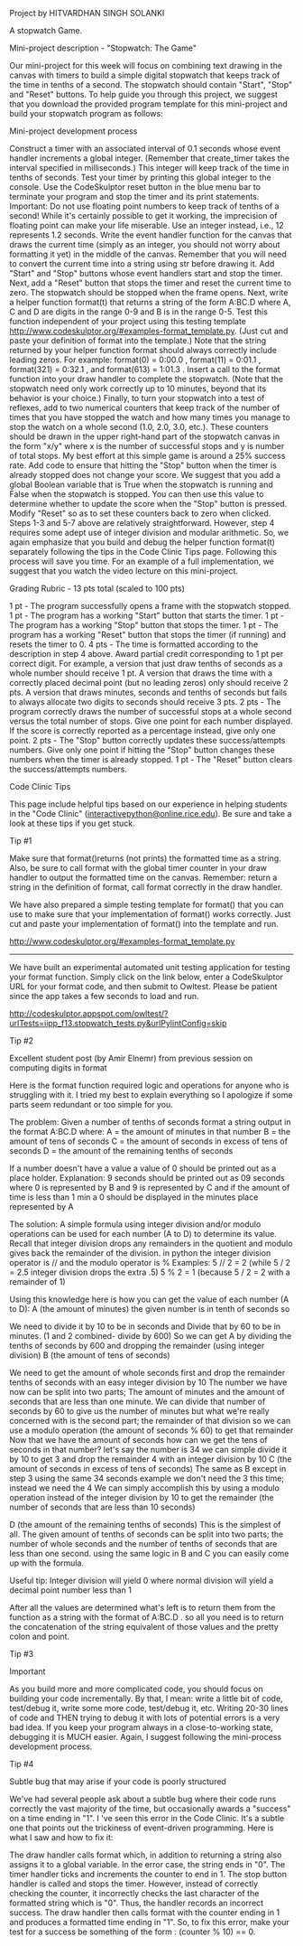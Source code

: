 Project by HITVARDHAN SINGH SOLANKI

A stopwatch Game.

Mini-project description - "Stopwatch: The Game"

Our mini-project for this week will focus on combining text drawing in the canvas with timers to build a simple digital stopwatch that keeps track of the time in tenths of a second. The stopwatch should contain "Start", "Stop" and "Reset" buttons. To help guide you through this project, we suggest that you download the provided program template for this mini-project and build your stopwatch program as follows:

Mini-project development process

Construct a timer with an associated interval of 0.1 seconds whose event handler increments a global integer. (Remember that create_timer takes the interval specified in milliseconds.) This integer will keep track of the time in tenths of seconds. Test your timer by printing this global integer to the console. Use the CodeSkulptor reset button in the blue menu bar to terminate your program and stop the timer and its print statements. Important: Do not use floating point numbers to keep track of tenths of a second! While it's certainly possible to get it working, the imprecision of floating point can make your life miserable. Use an integer instead, i.e., 12 represents 1.2 seconds.
Write the event handler function for the canvas that draws the current time (simply as an integer, you should not worry about formatting it yet) in the middle of the canvas. Remember that you will need to convert the current time into a string using str before drawing it.
Add "Start" and "Stop" buttons whose event handlers start and stop the timer. Next, add a "Reset" button that stops the timer and reset the current time to zero. The stopwatch should be stopped when the frame opens.
Next, write a helper function format(t) that returns a string of the form A:BC.D where A, C and D are digits in the range 0-9 and B is in the range 0-5. Test this function independent of your project using this testing template http://www.codeskulptor.org/#examples-format_template.py. (Just cut and paste your definition of format into the template.) Note that the string returned by your helper function format should always correctly include leading zeros. For example: format(0) = 0:00.0 , format(11) = 0:01.1 , format(321) = 0:32.1 , and format(613) = 1:01.3 .
Insert a call to the format function into your draw handler to complete the stopwatch. (Note that the stopwatch need only work correctly up to 10 minutes, beyond that its behavior is your choice.)
Finally, to turn your stopwatch into a test of reflexes, add to two numerical counters that keep track of the number of times that you have stopped the watch and how many times you manage to stop the watch on a whole second (1.0, 2.0, 3.0, etc.). These counters should be drawn in the upper right-hand part of the stopwatch canvas in the form "x/y" where x is the number of successful stops and y is number of total stops. My best effort at this simple game is around a 25% success rate.
Add code to ensure that hitting the "Stop" button when the timer is already stopped does not change your score. We suggest that you add a global Boolean variable that is True when the stopwatch is running and False when the stopwatch is stopped. You can then use this value to determine whether to update the score when the "Stop" button is pressed.
Modify "Reset" so as to set these counters back to zero when clicked.
Steps 1-3 and 5-7 above are relatively straightforward. However, step 4 requires some adept use of integer division and modular arithmetic. So, we again emphasize that you build and debug the helper function format(t) separately following the tips in the Code Clinic Tips page. Following this process will save you time. For an example of a full implementation, we suggest that you watch the video lecture on this mini-project.

Grading Rubric - 13 pts total (scaled to 100 pts)

1 pt - The program successfully opens a frame with the stopwatch stopped.
1 pt - The program has a working "Start" button that starts the timer.
1 pt - The program has a working "Stop" button that stops the timer.
1 pt - The program has a working "Reset" button that stops the timer (if running) and resets the timer to 0.
4 pts - The time is formatted according to the description in step 4 above. Award partial credit corresponding to 1 pt per correct digit. For example, a version that just draw tenths of seconds as a whole number should receive 1 pt. A version that draws the time with a correctly placed decimal point (but no leading zeros) only should receive 2 pts. A version that draws minutes, seconds and tenths of seconds but fails to always allocate two digits to seconds should receive 3 pts.
2 pts - The program correctly draws the number of successful stops at a whole second versus the total number of stops. Give one point for each number displayed. If the score is correctly reported as a percentage instead, give only one point.
2 pts - The "Stop" button correctly updates these success/attempts numbers. Give only one point if hitting the "Stop" button changes these numbers when the timer is already stopped.
1 pt - The "Reset" button clears the success/attempts numbers.




Code Clinic Tips

This page include helpful tips based on our experience in helping students in the "Code Clinic" (interactivepython@online.rice.edu). Be sure and take a look at these tips if you get stuck.

Tip #1

Make sure that format()returns (not prints) the formatted time as a string. Also, be sure to call format with the global timer counter in your draw handler to output the formatted time on the canvas. Remember: return a string in the definition of format, call format correctly in the draw handler.

We have also prepared a simple testing template for format() that you can use to make sure that your implementation of format() works correctly. Just cut and paste your implementation of format() into the template and run.

http://www.codeskulptor.org/#examples-format_template.py

----------------------------------------------------------------------------------------

We have built an experimental automated unit testing application for testing your format function. Simply click on the link below, enter a CodeSkulptor URL for your format code, and then submit to Owltest. Please be patient since the app takes a few seconds to load and run.

http://codeskulptor.appspot.com/owltest/?urlTests=iipp_f13.stopwatch_tests.py&urlPylintConfig=skip

Tip #2

Excellent student post (by Amir Elnemr) from previous session on computing digits in format

Here is the format function required logic and operations for anyone who is struggling with it. I tried my best to explain everything so I apologize if some parts seem redundant or too simple for you.

The problem: Given a number of tenths of seconds format a string output in the format A:BC.D where: A = the amount of minutes in that number B = the amount of tens of seconds C = the amount of seconds in excess of tens of seconds D = the amount of the remaining tenths of seconds

If a number doesn't have a value a value of 0 should be printed out as a place holder. Explanation: 9 seconds should be printed out as 09 seconds where 0 is represented by B and 9 is represented by C and if the amount of time is less than 1 min a 0 should be displayed in the minutes place represented by A

The solution: A simple formula using integer division and/or modulo operations can be used for each number (A to D) to determine its value. Recall that integer division drops any remainders in the quotient and modulo gives back the remainder of the division. in python the integer division operator is // and the modulo operator is % Examples: 5 // 2 = 2 (while 5 / 2 = 2.5 integer division drops the extra .5) 5 % 2 = 1 (because 5 / 2 = 2 with a remainder of 1)

Using this knowledge here is how you can get the value of each number (A to D): A (the amount of minutes) the given number is in tenth of seconds so

We need to divide it by 10 to be in seconds and
Divide that by 60 to be in minutes. (1 and 2 combined- divide by 600) So we can get A by dividing the tenths of seconds by 600 and dropping the remainder (using integer division)
B (the amount of tens of seconds)

We need to get the amount of whole seconds first and drop the remainder tenths of seconds with an easy integer division by 10
The number we have now can be split into two parts; The amount of minutes and the amount of seconds that are less than one minute. We can divide that number of seconds by 60 to give us the number of minutes but what we're really concerned with is the second part; the remainder of that division so we can use a modulo operation (the amount of seconds % 60) to get that remainder
Now that we have the amount of seconds how can we get the tens of seconds in that number? let's say the number is 34 we can simple divide it by 10 to get 3 and drop the remainder 4 with an integer division by 10
C (the amount of seconds in excess of tens of seconds) The same as B except in step 3 using the same 34 seconds example we don't need the 3 this time; instead we need the 4 We can simply accomplish this by using a modulo operation instead of the integer division by 10 to get the remainder (the number of seconds that are less than 10 seconds)

D (the amount of the remaining tenths of seconds) This is the simplest of all. The given amount of tenths of seconds can be split into two parts; the number of whole seconds and the number of tenths of seconds that are less than one second. using the same logic in B and C you can easily come up with the formula.

Useful tip: Integer division will yield 0 where normal division will yield a decimal point number less than 1

After all the values are determined what's left is to return them from the function as a string with the format of A:BC.D . so all you need is to return the concatenation of the string equivalent of those values and the pretty colon and point.

Tip #3

Important

As you build more and more complicated code, you should focus on building your code incrementally. By that, I mean: write a little bit of code, test/debug it, write some more code, test/debug it, etc. Writing 20-30 lines of code and THEN trying to debug it with lots of potential errors is a very bad idea. If you keep your program always in a close-to-working state, debugging it is MUCH easier. Again, I suggest following the mini-process development process.

Tip #4

Subtle bug that may arise if your code is poorly structured

We've had several people ask about a subtle bug where their code runs correctly the vast majority of the time, but occasionally awards a "success" on a time ending in "1". I 've seen this error in the Code Clinic. It's a subtle one that points out the trickiness of event-driven programming. Here is what I saw and how to fix it:

The draw handler calls format which, in addition to returning a string also assigns it to a global variable. In the error case, the string ends in "0".
The timer handler ticks and increments the counter to end in 1.
The stop button handler is called and stops the timer. However, instead of correctly checking the counter, it incorrectly checks the last character of the formatted string which is "0". Thus, the handler records an incorrect success.
The draw handler then calls format with the counter ending in 1 and produces a formatted time ending in "1".
So, to fix this error, make your test for a success be something of the form : (counter % 10) == 0.
